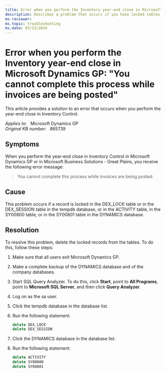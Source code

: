 ```yaml
---
title: Error when you perform the Inventory year-end close in Microsoft Dynamics GP
description: Describes a problem that occurs if you have locked tables in the tempdb database or in the DYNAMICS database. Provides steps to resolve this problem.
ms.reviewer:
ms.topic: troubleshooting
ms.date: 03/13/2024
---
```

# Error when you perform the Inventory year-end close in Microsoft Dynamics GP: "You cannot complete this process while invoices are being posted"

This article provides a solution to an error that occurs when you perform the year-end close in Inventory Control.

_Applies to:_ &nbsp; Microsoft Dynamics GP  
_Original KB number:_ &nbsp; 865739

## Symptoms

When you perform the year-end close in Inventory Control in Microsoft Dynamics GP or in Microsoft Business Solutions - Great Plains, you receive the following error message:

> You cannot complete this process while invoices are being posted.

## Cause

This problem occurs if a record is locked in the DEX_LOCK table or in the DEX_SESSION table in the tempdb database, or in the ACTIVITY table, in the SY00800 table, or in the SY00801 table in the DYNAMICS database.

## Resolution

To resolve this problem, delete the locked records from the tables. To do this, follow these steps:

1. Make sure that all users exit Microsoft Dynamics GP.
2. Make a complete backup of the DYNAMICS database and of the company databases.
3. Start SQL Query Analyzer. To do this, click **Start**, point to **All Programs**, point to **Microsoft SQL Server**, and then click **Query Analyzer**.
4. Log on as the sa user.
5. Click the tempdb database in the database list.
6. Run the following statement.

    ```sql
    delete DEX_LOCK
    delete DEX_SESSION
    ```

7. Click the DYNAMICS database in the database list.
8. Run the following statement.

    ```sql
    delete ACTIVITY
    delete SY00800
    delete SY00801
    ```

